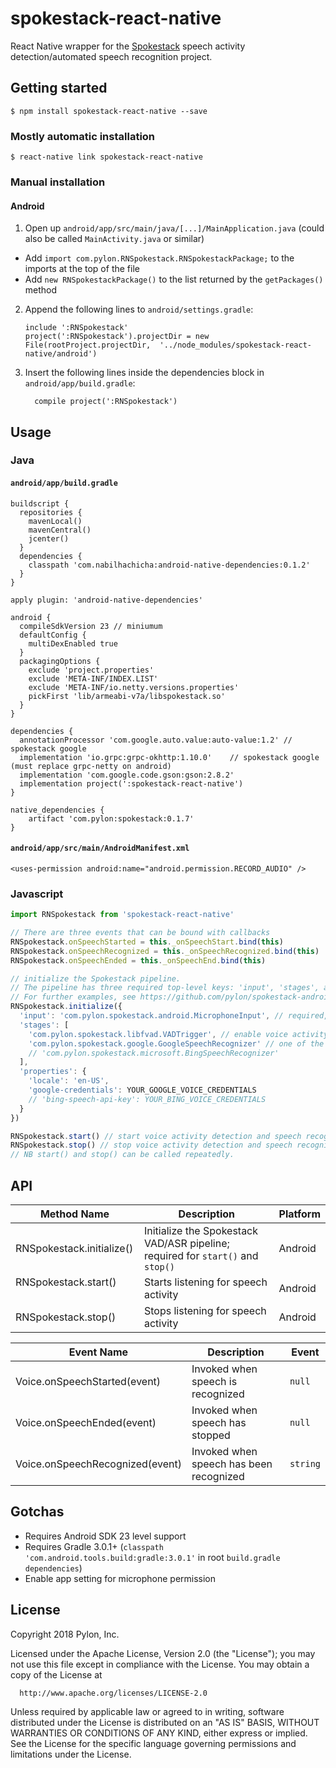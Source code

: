 
# spokestack-react-native

React Native wrapper for the [Spokestack](https://github.com/pylon/spokestack-android) speech activity detection/automated speech recognition project.

## Getting started

`$ npm install spokestack-react-native --save`

### Mostly automatic installation

`$ react-native link spokestack-react-native`

### Manual installation

#### Android

1. Open up `android/app/src/main/java/[...]/MainApplication.java` (could also be called `MainActivity.java` or similar)
  - Add `import com.pylon.RNSpokestack.RNSpokestackPackage;` to the imports at the top of the file
  - Add `new RNSpokestackPackage()` to the list returned by the `getPackages()` method
2. Append the following lines to `android/settings.gradle`:
  	```
  	include ':RNSpokestack'
  	project(':RNSpokestack').projectDir = new File(rootProject.projectDir, 	'../node_modules/spokestack-react-native/android')
  	```
3. Insert the following lines inside the dependencies block in `android/app/build.gradle`:
  	```
      compile project(':RNSpokestack')
  	```

## Usage

### Java

#### `android/app/build.gradle`
```
buildscript {
  repositories {
    mavenLocal()
    mavenCentral()
    jcenter()
  }
  dependencies {
    classpath 'com.nabilhachicha:android-native-dependencies:0.1.2'
  }
}

apply plugin: 'android-native-dependencies'

android {
  compileSdkVersion 23 // miniumum
  defaultConfig {
    multiDexEnabled true
  }
  packagingOptions {
    exclude 'project.properties'
    exclude 'META-INF/INDEX.LIST'
    exclude 'META-INF/io.netty.versions.properties'
    pickFirst 'lib/armeabi-v7a/libspokestack.so'
  }
}

dependencies {
  annotationProcessor 'com.google.auto.value:auto-value:1.2' // spokestack google
  implementation 'io.grpc:grpc-okhttp:1.10.0'    // spokestack google (must replace grpc-netty on android)
  implementation 'com.google.code.gson:gson:2.8.2'
  implementation project(':spokestack-react-native')
}

native_dependencies {
    artifact 'com.pylon:spokestack:0.1.7'
}
```
#### `android/app/src/main/AndroidManifest.xml`
```
<uses-permission android:name="android.permission.RECORD_AUDIO" />
```

### Javascript

```javascript
import RNSpokestack from 'spokestack-react-native'

// There are three events that can be bound with callbacks
RNSpokestack.onSpeechStarted = this._onSpeechStart.bind(this)
RNSpokestack.onSpeechRecognized = this._onSpeechRecognized.bind(this)
RNSpokestack.onSpeechEnded = this._onSpeechEnd.bind(this)

// initialize the Spokestack pipeline. 
// The pipeline has three required top-level keys: 'input', 'stages', and 'properties'.
// For further examples, see https://github.com/pylon/spokestack-android#configuration
RNSpokestack.initialize({
  'input': 'com.pylon.spokestack.android.MicrophoneInput', // required, provides audio input into the stages
  'stages': [
    'com.pylon.spokestack.libfvad.VADTrigger', // enable voice activity detection. necessary to trigger speech recognition.
    'com.pylon.spokestack.google.GoogleSpeechRecognizer' // one of the two supplied speech recognition services
    // 'com.pylon.spokestack.microsoft.BingSpeechRecognizer'
  ],
  'properties': {
    'locale': 'en-US',
    'google-credentials': YOUR_GOOGLE_VOICE_CREDENTIALS
    // 'bing-speech-api-key': YOUR_BING_VOICE_CREDENTIALS
  }
})

RNSpokestack.start() // start voice activity detection and speech recognition. can only start after initialize is called.
RNSpokestack.stop() // stop voice activity detection and speech recognition. can only start after initialize is called
// NB start() and stop() can be called repeatedly.
```

## API

Method Name                 | Description                                                                         | Platform
--------------------------- | ----------------------------------------------------------------------------------- | --------
RNSpokestack.initialize()       | Initialize the Spokestack VAD/ASR pipeline; required for `start()` and `stop()`                                      | Android
RNSpokestack.start()               | Starts listening for speech activity  | Android
RNSpokestack.stop()                | Stops listening for speech activity                      | Android

Event Name                          | Description                                            | Event                           
----------------------------------- | ------------------------------------------------------ | -----------------------------------------------
Voice.onSpeechStarted(event)     | Invoked when speech is recognized                    | `null`
Voice.onSpeechEnded(event)            | Invoked when speech has stopped       | `null`
Voice.onSpeechRecognized(event)        | Invoked when speech has been recognized | `string`

## Gotchas
  - Requires Android SDK 23 level support
  - Requires Gradle 3.0.1+ (`classpath 'com.android.tools.build:gradle:3.0.1'` in root `build.gradle` `dependencies`)
  - Enable app setting for microphone permission

## License

Copyright 2018 Pylon, Inc.

  Licensed under the Apache License, Version 2.0 (the "License");
  you may not use this file except in compliance with the License.
  You may obtain a copy of the License at

      http://www.apache.org/licenses/LICENSE-2.0

  Unless required by applicable law or agreed to in writing, software
  distributed under the License is distributed on an "AS IS" BASIS,
  WITHOUT WARRANTIES OR CONDITIONS OF ANY KIND, either express or implied.
  See the License for the specific language governing permissions and
  limitations under the License.
